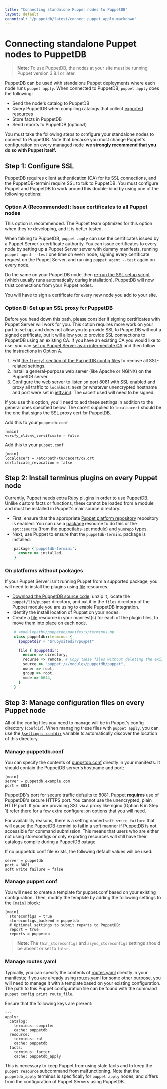 ```yaml
---
title: "Connecting standalone Puppet nodes to PuppetDB"
layout: default
canonical: "/puppetdb/latest/connect_puppet_apply.markdown"
---
```


# Connecting standalone Puppet nodes to PuppetDB

[exported]: https://puppet.com/docs/puppet/latest/lang_exported.html
[package]: https://puppet.com/docs/puppet/latest/type.html#package
[file]: https://puppet.com/docs/puppet/latest/type.html#file
[yumrepo]: https://puppet.com/docs/puppet/latest/type.html#yumrepo
[apt]: http://forge.puppetlabs.com/puppetlabs/apt
[puppetdb_download]: http://downloads.puppetlabs.com/puppetdb
[puppetdb_conf]: https://puppet.com/docs/puppet/latest/config_file_puppetdb.html
[routes_yaml]: https://puppet.com/docs/puppet/latest/config_file_routes.html
[exported]: https://puppet.com/docs/puppet/latest/lang_exported.html
[jetty]: ./configure.markdown#jetty-http-settings
[ssl_script]: ./maintain_and_tune.markdown#redo-ssl-setup-after-changing-certificates
[settings_namespace]: https://puppet.com/docs/puppet/latest/lang_facts_and_builtin_vars.html#puppet-master-variables
[package_repos]: https://puppet.com/docs/puppet/latest/install_puppet.html#enable_the_puppet_platform_repository

> **Note:** To use PuppetDB, the nodes at your site must be running Puppet version 3.8.1 or later.

PuppetDB can be used with standalone Puppet deployments where each node runs `puppet apply`. When connected to PuppetDB, `puppet apply` does the following:

* Send the node's catalog to PuppetDB
* Query PuppetDB when compiling catalogs that collect [exported resources][exported]
* Store facts in PuppetDB
* Send reports to PuppetDB (optional)

You must take the following steps to configure your standalone nodes to connect to PuppetDB. Note that because you must change Puppet's configuration on every managed node, **we strongly recommend that you do so with Puppet itself.**

## Step 1: Configure SSL

PuppetDB requires client authentication (CA) for its SSL connections, and the PuppetDB-termini require SSL to talk to PuppetDB. You must configure Puppet and PuppetDB to work around this double-bind by using one of the following options:

### Option A (Recommended): Issue certificates to all Puppet nodes

This option is recommended. The Puppet team optimizes for this option when they're developing, and it is better tested.

When talking to PuppetDB, `puppet apply` can use the certificates issued by a Puppet Server's certificate authority. You can issue certificates to every node by setting up a Puppet Server server with dummy manifests, running `puppet agent --test` one time on every node, signing every certificate request on the Puppet Server, and running `puppet agent --test` again on every node.

Do the same on your PuppetDB node, then [re-run the SSL setup script][ssl_script] (which usually runs automatically during installation). PuppetDB will now trust connections from your Puppet nodes.

You will have to sign a certificate for every new node you add to your site.

### Option B: Set up an SSL proxy for PuppetDB

Before you head down this path, please consider if signing certificates with Puppet Server will work for you.
This option requires more work on your part to set up, and does not allow you to provide
SSL to PuppetDB without a signed certificate, but it will allow you to provide SSL connections to PuppetDB using an existing CA.
If you have an existing CA you would like to use, you can [set up Puppet Server as an intermediate CA](https://puppet.com/docs/puppetserver/latest/intermediate_ca.html#set-up-puppet-as-an-intermediate-ca-with-an-external-root) and then follow the instructions in Option A.

1. Edit [the `[jetty]` section of the PuppetDB config files][jetty] to remove all SSL-related settings.
2. Install a general-purpose web server (like Apache or NGINX) on the PuppetDB server.
3. Configure the web server to listen on port 8081 with SSL enabled and proxy all traffic to `localhost:8080` (or whatever unencrypted hostname and port were set in [jetty.ini][jetty]).
   The cacert used will need to be signed.

If you use this option, you'll need to add these settings in addition
to the general ones specified below. The cacert supplied to `localcacert`
should be the one that signs the SSL proxy cert for PuppetDB.

Add this to your `puppetdb.conf`
```
[main]
verify_client_certificate = false
```

Add this to your `puppet.conf`
```
[main]
localcacert = /etc/path/to/cacert/ca.crt
certificate_revocation = false
```


## Step 2: Install terminus plugins on every Puppet node

Currently, Puppet needs extra Ruby plugins in order to use PuppetDB. Unlike custom facts or functions, these cannot be loaded from a module and must be installed in Puppet's main source directory.

* First, ensure that the appropriate [Puppet platform repository][package_repos]
  repository is enabled. You can use a [package][] resource to do this or the
  `apt::source` (from the [puppetlabs-apt][apt] module) and [`yumrepo`][yumrepo] types.
* Next, use Puppet to ensure that the `puppetdb-termini` package is installed:

~~~ ruby
    package {'puppetdb-termini':
      ensure => installed,
    }
~~~

### On platforms without packages

If your Puppet Server isn't running Puppet from a supported package, you will need to install the plugins using [file][] resources.

* [Download the PuppetDB source code][puppetdb_download]; unzip it, locate the `puppet/lib/puppet` directory, and put it in the `files` directory of the Puppet module you are using to enable PuppetDB integration.
* Identify the install location of Puppet on your nodes.
* Create a [file][] resource in your manifest(s) for each of the plugin files, to move them into place on each node.

~~~ ruby
    # <modulepath>/puppetdb/manifests/terminus.pp
    class puppetdb::terminus {
      $puppetdir = "$rubysitedir/puppet"

      file { $puppetdir:
        ensure => directory,
        recurse => remote, # Copy these files without deleting the existing files
        source => "puppet:///modules/puppetdb/puppet",
        owner => root,
        group => root,
        mode => 0644,
      }
    }
~~~

## Step 3: Manage configuration files on every Puppet node

All of the config files you need to manage will be in Puppet's config directory (`confdir`). When managing these files with `puppet apply`, you can use the [`$settings::confdir`][settings_namespace] variable to automatically discover the location of this directory.

### Manage puppetdb.conf

You can specify the contents of [puppetdb.conf][puppetdb_conf] directly in your manifests. It should contain the PuppetDB server's hostname and port:

    [main]
    server = puppetdb.example.com
    port = 8081

PuppetDB's port for secure traffic defaults to 8081. Puppet **requires** use of PuppetDB's
secure HTTPS port. You cannot use the unencrypted, plain HTTP port.
If you are providing SSL via a proxy like nginx (Option B in Step 1) refer there for
a few extra configuration options that you will need.

For availability reasons, there is a setting named `soft_write_failure` that will cause the PuppetDB-termini to fail in a soft manner if PuppetDB is not accessible for command submission. This means that users who are either not using storeconfigs or only exporting resources will still have their catalogs compile during a PuppetDB outage.

If no puppetdb.conf file exists, the following default values will be used:

    server = puppetdb
    port = 8081
    soft_write_failure = false

### Manage puppet.conf

You will need to create a template for puppet.conf based on your existing configuration. Then, modify the template by adding the following settings to the `[main]` block:

    [main]
      storeconfigs = true
      storeconfigs_backend = puppetdb
      # Optional settings to submit reports to PuppetDB:
      report = true
      reports = puppetdb

> **Note:** The `thin_storeconfigs` and `async_storeconfigs` settings should be absent or set to `false`.

### Manage routes.yaml

Typically, you can specify the contents of [routes.yaml][routes_yaml] directly in your manifests; if you are already using routes.yaml for some other purpose, you will need to manage it with a template based on your existing configuration. The path to this Puppet configuration file can be found with the command `puppet config print route_file`.

Ensure that the following keys are present:

    ---
    apply:
      catalog:
        terminus: compiler
        cache: puppetdb
      resource:
        terminus: ral
        cache: puppetdb
      facts:
        terminus: facter
        cache: puppetdb_apply

This is necessary to keep Puppet from using stale facts and to keep the `puppet resource` subcommand from malfunctioning. Note that the `puppetdb_apply` terminus is specifically for `puppet apply` nodes, and differs from the configuration of Puppet Servers using PuppetDB.
